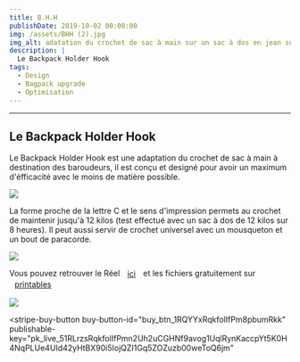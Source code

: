 ```yaml
---
title: B.H.H 
publishDate: 2019-10-02 00:00:00
img: /assets/BHH (2).jpg
img_alt: adatation du crochet de sac à main sur un sac à dos en jean sur un sac à dos Herschel
description: |
  Le Backpack Holder Hook
tags:
  - Design
  - Bagpack upgrade
  - Optimisation
---
```


---
Le Backpack Holder Hook
---

Le Backpack Holder Hook est une adaptation du crochet de sac à main à destination des baroudeurs, il est conçu et designé pour avoir un maximum d'éfficacité avec le moins de matière possible.

<img src="/assets/BHH desk.gif">

La forme proche de la lettre C et le sens d'impression permets au crochet de maintenir jusqu'à 12 kilos (test effectué avec un sac à dos de 12 kilos sur 8 heures). Il peut aussi servir de crochet universel avec un mousqueton et un bout de paracorde. 

 <img src="/assets/BHH (3).gif">


Vous pouvez retrouver le Réel <a  class="button" href="https://www.instagram.com/la_3eme_dimension/reel/DEVR18UN4Cb/">ici</a> et les fichiers gratuitement sur <a class="button" href="https://www.printables.com/model/920511-bhh-backpack-holder-hook/comments">printables</a>

<img src="/assets/BHH (1).jpg">

<script async
  src="https://js.stripe.com/v3/buy-button.js">
</script>

<stripe-buy-button
  buy-button-id="buy_btn_1RQYYxRqkfolIfPm8pbumRkk"
  publishable-key="pk_live_51RLrzsRqkfolIfPmn2Uh2uCGHNf9avog1UqlRynKaccpYt5K0H4NqPLUe4UId42yHtBX90i5IojQZI1Gq5ZOZuzb00weToQ6jm"
>
</stripe-buy-button>

<style>
 .button {
        cursor: pointer;
            text-align : center;
            align-items: center;
            padding: 0.10rem 0.60rem;
            gap: 0.5rem;
            color: var(--accent-text-over);
            border: 1px solid var(--accent-regular);
            background-color: var(--accent-regular);
            border-radius: 999rem;
            line-height: 1.35;
            white-space: nowrap;
            vertical-align : middle;
      }
img{
    margin: auto;
    max-height: 90vh;
    object-fit: cover;
    display: flex;
  }

.embedresize {
    max-width: 760px;
    margin: auto;
		border-radius: 2rem;
    }
    
    .embedresize div {
    position: relative;
    height: 0;
    padding-bottom: 56.25%;
    }
    
    .embedresize iframe {
    position: absolute;
    top: 0;
    left: 0;
    width: 100%;
    height: 100%;
		border-radius: 2rem;
    }
</style>
